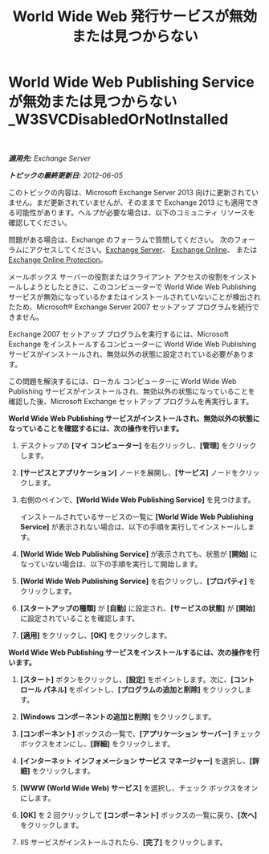 ﻿---
title: 'World Wide Web 発行サービスが無効または見つからない'
TOCTitle: World Wide Web Publishing Service が無効または見つからない_W3SVCDisabledOrNotInstalled
ms:assetid: 2d26d778-ddf1-4225-b5e2-f6b49d819c94
ms:mtpsurl: https://technet.microsoft.com/ja-jp/library/ms.exch.setupreadiness.w3svcdisabledornotinstalled(v=EXCHG.150)
ms:contentKeyID: 48269311
ms.date: 04/24/2018
mtps_version: v=EXCHG.150
ms.translationtype: HT
---

# World Wide Web Publishing Service が無効または見つからない\_W3SVCDisabledOrNotInstalled

 

_**適用先:** Exchange Server_

_**トピックの最終更新日:** 2012-06-05_

このトピックの内容は、Microsoft Exchange Server 2013 向けに更新されていません。まだ更新されていませんが、そのままで Exchange 2013 にも適用できる可能性があります。ヘルプが必要な場合は、以下のコミュニティ リソースを確認してください。

問題がある場合は、Exchange のフォーラムで質問してください。 次のフォーラムにアクセスしてください。[Exchange Server](https://go.microsoft.com/fwlink/p/?linkid=60612)、 [Exchange Online](https://go.microsoft.com/fwlink/p/?linkid=267542)、 または [Exchange Online Protection](https://go.microsoft.com/fwlink/p/?linkid=285351)。

メールボックス サーバーの役割またはクライアント アクセスの役割をインストールしようとしたときに、このコンピューターで World Wide Web Publishing サービスが無効になっているかまたはインストールされていないことが検出されたため、Microsoft® Exchange Server 2007 セットアップ プログラムを続行できません。

Exchange 2007 セットアップ プログラムを実行するには、Microsoft Exchange をインストールするコンピューターに World Wide Web Publishing サービスがインストールされ、無効以外の状態に設定されている必要があります。

この問題を解決するには、ローカル コンピューターに World Wide Web Publishing サービスがインストールされ、無効以外の状態になっていることを確認した後、Microsoft Exchange セットアップ プログラムを再実行します。

**World Wide Web Publishing サービスがインストールされ、無効以外の状態になっていることを確認するには、次の操作を行います。**

1.  デスクトップの **\[マイ コンピューター\]** を右クリックし、**\[管理\]** をクリックします。

2.  **\[サービスとアプリケーション\]** ノードを展開し、**\[サービス\]** ノードをクリックします。

3.  右側のペインで、**\[World Wide Web Publishing Service\]** を見つけます。
    
    インストールされているサービスの一覧に **\[World Wide Web Publishing Service\]** が表示されない場合は、以下の手順を実行してインストールします。

4.  **\[World Wide Web Publishing Service\]** が表示されても、状態が **\[開始\]** になっていない場合は、以下の手順を実行して開始します。

5.  **\[World Wide Web Publishing Service\]** を右クリックし、**\[プロパティ\]** をクリックします。

6.  **\[スタートアップの種類\]** が **\[自動\]** に設定され、**\[サービスの状態\]** が **\[開始\]** に設定されていることを確認します。

7.  **\[適用\]** をクリックし、**\[OK\]** をクリックします。

**World Wide Web Publishing サービスをインストールするには、次の操作を行います。**

1.  **\[スタート\]** ボタンをクリックし、**\[設定\]** をポイントします。次に、**\[コントロール パネル\]** をポイントし、**\[プログラムの追加と削除\]** をクリックします。

2.  **\[Windows コンポーネントの追加と削除\]** をクリックします。

3.  **\[コンポーネント\]** ボックスの一覧で、**\[アプリケーション サーバー\]** チェック ボックスをオンにし、**\[詳細\]** をクリックします。

4.  **\[インターネット インフォメーション サービス マネージャー\]** を選択し、**\[詳細\]** をクリックします。

5.  **\[WWW (World Wide Web) サービス\]** を選択し、チェック ボックスをオンにします。

6.  **\[OK\]** を 2 回クリックして **\[コンポーネント\]** ボックスの一覧に戻り、**\[次へ\]** をクリックします。

7.  IIS サービスがインストールされたら、**\[完了\]** をクリックします。

